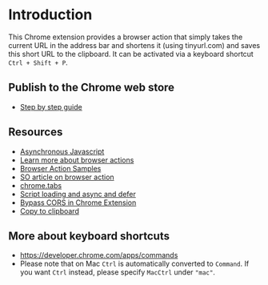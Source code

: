 # Introduction

This Chrome extension provides a browser action that simply takes the current
URL in the address bar and shortens it (using tinyurl.com) and saves this short
URL to the clipboard. It can be activated via a keyboard shortcut 
`Ctrl + Shift + P`.

## Publish to the Chrome web store

- [Step by step guide](https://developer.chrome.com/webstore/publish)

## Resources

- [Asynchronous Javascript](https://eloquentjavascript.net/11_async.html)
- [Learn more about browser
actions](https://developer.chrome.com/extensions/browserAction)
- [Browser Action
Samples](https://chromium.googlesource.com/chromium/src/+/master/chrome/common/extensions/docs/examples/api/browserAction/)
- [SO article on browser
action](https://stackoverflow.com/questions/18766886/unable-to-trigger-chrome-browseraction-onclicked-addlistener-with-google-chrome)
- [chrome.tabs](https://developer.chrome.com/extensions/tabs)
- [Script loading and async and
defer](https://flaviocopes.com/javascript-async-defer/)
- [Bypass CORS in Chrome
Extension](https://stackoverflow.com/questions/44123426/how-to-bypass-cors-for-chrome-extension)
- [Copy to
clipboard](https://stackoverflow.com/questions/49618618/copy-current-url-to-clipboard)

## More about keyboard shortcuts

- https://developer.chrome.com/apps/commands
- Please note that on Mac `Ctrl` is automatically converted to `Command`. If you
want `Ctrl` instead, please specify `MacCtrl` under `"mac"`.
